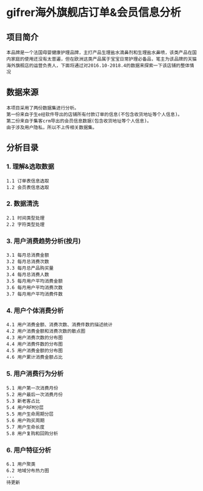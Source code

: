 # gifrer海外旗舰店订单&会员信息分析
## 项目简介
    本品牌是一个法国母婴健康护理品牌，主打产品生理盐水滴鼻剂和生理盐水鼻喷，该类产品在国内家庭的使用还没有太普遍，但在欧洲这类产品属于宝宝日常护理必备品，笔主为该品牌的天猫海外旗舰店的运营负责人，下面将通过对2016.10-2018.4的数据来探索一下该店铺的整体情况
## 数据来源
    本项目采用了两份数据集进行分析。
    第一份来自于生e经软件导出的店铺所有付款订单的信息(不包含收货地址等个人信息)。
    第二份来自于集客crm导出的会员信息数据(包含收货地址等个人信息)。
    由于涉及用户隐私，所以不上传相关数据集。
## 分析目录
### 1. 理解&选取数据
    1.1 订单表信息选取
    1.2 会员表信息选取
### 2. 数据清洗
    2.1 时间类型处理
    2.2 字符类型处理
### 3. 用户消费趋势分析(按月)
    3.1 每月总消费金额
    3.2 每月总消费次数
    3.3 每月总产品购买量
    3.4 每月总消费人数
    3.5 每月用户平均消费金额
    3.6 每月用户平均消费次数
    3.7 每月用户平均消费件数
### 4. 用户个体消费分析
    4.1 用户消费金额、消费次数、消费件数的描述统计
    4.2 用户消费金额和消费次数的散点图
    4.3 用户消费次数的分布图
    4.4 用户消费件数的分布图
    4.5 用户消费金额的分布图
    4.6 用户累计消费金额占比
### 5. 用户消费行为分析
    5.1 用户第一次消费月份
    5.2 用户最后一次消费月份
    5.3 新老客占比
    5.4 用户RFM分层
    5.5 用户生命周期分层
    5.6 用户购买周期
    5.7 用户生命长度
    5.8 用户复购和回购分析
### 6. 用户特征分析
    6.1 用户聚类
    6.2 地域分布热力图
    ...
    待更新
